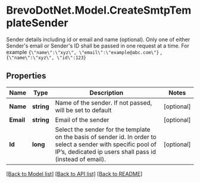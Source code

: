 # BrevoDotNet.Model.CreateSmtpTemplateSender
Sender details including id or email and name (optional). Only one of either Sender's email or Sender's ID shall be passed in one request at a time. For example `{\"name\":\"xyz\", \"email\":\"example@abc.com\"}` , `{\"name\":\"xyz\", \"id\":123}`

## Properties

Name | Type | Description | Notes
------------ | ------------- | ------------- | -------------
**Name** | **string** | Name of the sender. If not passed, will be set to default | [optional] 
**Email** | **string** | Email of the sender | [optional] 
**Id** | **long** | Select the sender for the template on the basis of sender id. In order to select a sender with specific pool of IP’s, dedicated ip users shall pass id (instead of email). | [optional] 

[[Back to Model list]](../../README.md#documentation-for-models) [[Back to API list]](../../README.md#documentation-for-api-endpoints) [[Back to README]](../../README.md)

